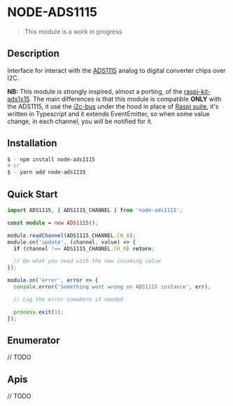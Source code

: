 # NODE-ADS1115

> This module is a work in progress

## Description

Interface for interact with the [ADS1115](https://www.amazon.com/Converter-Programmable-Amplifier-Development-Raspberry/dp/B07TGB6KF8/ref=sr_1_3?crid=ONAVIEMJRW6A&dchild=1&keywords=ads1115&qid=1590334551&sprefix=ads1%2Caps%2C238&sr=8-3) analog to digital converter chips over I2C.

**NB:**
This module is strongly inspired, almost a porting, of the [raspi-kit-ads1x15](https://github.com/kfitzgerald/raspi-kit-ads1x15). The main differences is that this module is compatible **ONLY** with the ADS1115, it use the [i2c-bus](https://github.com/fivdi/i2c-bus) under the hood in place of [Raspi suite](https://github.com/nebrius/raspi), it's written in Typescript and it extends EventEmitter, so when some value change, in each channel, you will be notified for it.

## Installation

```bash
$ - npm install node-ads1115
# or
$ - yarn add node-ads1115
```

## Quick Start

```typescript
import ADS1115, { ADS1115_CHANNEL } from 'node-ads1115';

const module = new ADS1115();

module.readChannel(ADS1115_CHANNEL.CH_0);
module.on('update', (channel, value) => {
  if (channel !== ADS1115_CHANNEL.CH_0) return;

  // Do what you need with the new incoming value
});

module.on('error', error => {
  console.error('Something went wrong on ADS1115 instance', err);

  // Log the error somwhere if needed

  process.exit(1);
});
```

## Enumerator

// TODO

## Apis

// TODO
